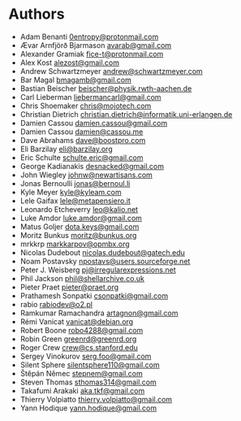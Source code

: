 Authors
=======

- Adam Benanti <0entropy@protonmail.com>
- Ævar Arnfjörð Bjarmason <avarab@gmail.com>
- Alexander Gramiak <fice-t@protonmail.com>
- Alex Kost <alezost@gmail.com>
- Andrew Schwartzmeyer <andrew@schwartzmeyer.com>
- Bar Magal <bmagamb@gmail.com>
- Bastian Beischer <beischer@physik.rwth-aachen.de>
- Carl Lieberman <liebermancarl@gmail.com>
- Chris Shoemaker <chris@mojotech.com>
- Christian Dietrich <christian.dietrich@informatik.uni-erlangen.de>
- Damien Cassou <damien.cassou@gmail.com>
- Damien Cassou <damien@cassou.me>
- Dave Abrahams <dave@boostpro.com>
- Eli Barzilay <eli@barzilay.org>
- Eric Schulte <schulte.eric@gmail.com>
- George Kadianakis <desnacked@gmail.com>
- John Wiegley <johnw@newartisans.com>
- Jonas Bernoulli <jonas@bernoul.li>
- Kyle Meyer <kyle@kyleam.com>
- Lele Gaifax <lele@metapensiero.it>
- Leonardo Etcheverry <leo@kalio.net>
- Luke Amdor <luke.amdor@gmail.com>
- Matus Goljer <dota.keys@gmail.com>
- Moritz Bunkus <moritz@bunkus.org>
- mrkkrp <markkarpov@opmbx.org>
- Nicolas Dudebout <nicolas.dudebout@gatech.edu>
- Noam Postavsky <npostavs@users.sourceforge.net>
- Peter J. Weisberg <pj@irregularexpressions.net>
- Phil Jackson <phil@shellarchive.co.uk>
- Pieter Praet <pieter@praet.org>
- Prathamesh Sonpatki <csonpatki@gmail.com>
- rabio <rabiodev@o2.pl>
- Ramkumar Ramachandra <artagnon@gmail.com>
- Rémi Vanicat <vanicat@debian.org>
- Robert Boone <robo4288@gmail.com>
- Robin Green <greenrd@greenrd.org>
- Roger Crew <crew@cs.stanford.edu>
- Sergey Vinokurov <serg.foo@gmail.com>
- Silent Sphere <silentsphere110@gmail.com>
- Štěpán Němec <stepnem@gmail.com>
- Steven Thomas <sthomas314@gmail.com>
- Takafumi Arakaki <aka.tkf@gmail.com>
- Thierry Volpiatto <thierry.volpiatto@gmail.com>
- Yann Hodique <yann.hodique@gmail.com>
